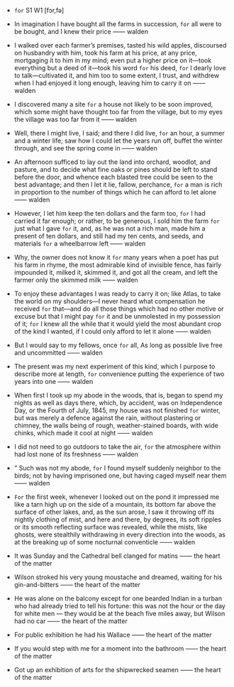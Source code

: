 - `for` S1 W1 [fɔr,fə]



-  In imagination I have bought all the farms in succession, `for` all were to be bought, and I knew their price —— walden

-  I walked over each farmer’s premises, tasted his wild apples, discoursed on husbandry with him, took his farm at his price, at any price, mortgaging it to him in my mind; even put a higher price on it﻿—took everything but a deed of it﻿—took his word `for` his deed, `for` I dearly love to talk﻿—cultivated it, and him too to some extent, I trust, and withdrew when I had enjoyed it long enough, leaving him to carry it on —— walden

-  I discovered many a site `for` a house not likely to be soon improved, which some might have thought too far from the village, but to my eyes the village was too far from it —— walden

-  Well, there I might live, I said; and there I did live, `for` an hour, a summer and a winter life; saw how I could let the years run off, buffet the winter through, and see the spring come in —— walden

-  An afternoon sufficed to lay out the land into orchard, woodlot, and pasture, and to decide what fine oaks or pines should be left to stand before the door, and whence each blasted tree could be seen to the best advantage; and then I let it lie, fallow, perchance, `for` a man is rich in proportion to the number of things which he can afford to let alone —— walden

-  However, I let him keep the ten dollars and the farm too, `for` I had carried it far enough; or rather, to be generous, I sold him the farm `for` just what I gave `for` it, and, as he was not a rich man, made him a present of ten dollars, and still had my ten cents, and seeds, and materials `for` a wheelbarrow left —— walden

-  Why, the owner does not know it `for` many years when a poet has put his farm in rhyme, the most admirable kind of invisible fence, has fairly impounded it, milked it, skimmed it, and got all the cream, and left the farmer only the skimmed milk —— walden

-  To enjoy these advantages I was ready to carry it on; like Atlas, to take the world on my shoulders﻿—I never heard what compensation he received `for` that﻿—and do all those things which had no other motive or excuse but that I might pay `for` it and be unmolested in my possession of it; `for` I knew all the while that it would yield the most abundant crop of the kind I wanted, if I could only afford to let it alone —— walden

-  But I would say to my fellows, once `for` all, As long as possible live free and uncommitted —— walden

- The present was my next experiment of this kind, which I purpose to describe more at length, `for` convenience putting the experience of two years into one —— walden

- When first I took up my abode in the woods, that is, began to spend my nights as well as days there, which, by accident, was on Independence Day, or the Fourth of July, 1845, my house was not finished `for` winter, but was merely a defence against the rain, without plastering or chimney, the walls being of rough, weather-stained boards, with wide chinks, which made it cool at night —— walden

-  I did not need to go outdoors to take the air, `for` the atmosphere within had lost none of its freshness —— walden

- ” Such was not my abode, `for` I found myself suddenly neighbor to the birds; not by having imprisoned one, but having caged myself near them —— walden

-  `For` the first week, whenever I looked out on the pond it impressed me like a tarn high up on the side of a mountain, its bottom far above the surface of other lakes, and, as the sun arose, I saw it throwing off its nightly clothing of mist, and here and there, by degrees, its soft ripples or its smooth reflecting surface was revealed, while the mists, like ghosts, were stealthily withdrawing in every direction into the woods, as at the breaking up of some nocturnal conventicle —— walden

-  It was Sunday and the Cathedral bell clanged for matins —— the heart of the matter

-  Wilson stroked his very young moustache and dreamed, waiting for his gin-and-bitters —— the heart of the matter

-  He was alone on the balcony except for one bearded Indian in a turban who had already tried to tell his fortune: this was not the hour or the day for white men — they would be at the beach five miles away, but Wilson had no car —— the heart of the matter

-  For public exhibition he had his Wallace —— the heart of the matter

-  If you would step with me for a moment into the bathroom  —— the heart of the matter

-  Got up an exhibition of arts for the shipwrecked seamen —— the heart of the matter